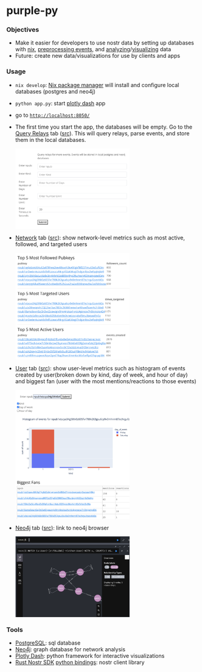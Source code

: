 # purple-py

### Objectives

- Make it easier for developers to use nostr data by setting up databases with [nix](flake.nix), [preprocessing events](db.py), and [analyzing](pages/network.py)/[visualizing](pages/user.py) data
- Future: create new data/visualizations for use by clients and apps

### Usage

- `nix develop`: [Nix package manager](https://nixos.org/download) will install and configure local databases (postgres and neo4j)
- `python app.py`: start [plotly dash](https://dash.plotly.com/) app
- go to [`http://localhost:8050/`](http://localhost:8050/)
- The first time you start the app, the databases will be empty. Go to the [Query Relays](http://localhost:8050/relay) tab ([src](pages/relay.py)). This will query relays, parse events, and store them in the local databases.

  <img src="images/relay.png" alt="relay"  width="300" style="display: block;" />

- [Network](http://localhost:8050/network) tab ([src](pages/network.py)): show network-level metrics such as most active, followed, and targeted users

  <img src="images/network.png" alt="network"  width="300" style="display: block;" />

- [User](http://localhost:8050/user) tab ([src](pages/user.py)): show user-level metrics such as histogram of events created by user(broken down by kind, day of week, and hour of day) and biggest fan (user with the most mentions/reactions to those events)

  <img src="images/user.png" alt="user"  width="300" style="display: block;" />

- [Neo4j](http://localhost:8050/neo4j) tab ([src](pages/neo4j.py)): link to neo4j browser

  <img src="images/neo4j.png" alt="neo4j"  width="300" style="display: block;" />

### Tools

- [PostgreSQL](https://www.postgresql.org/): sql database
- [Neo4j](https://neo4j.com/): graph database for network analysis
- [Plotly Dash](https://dash.plotly.com/): python framework for interactive visualizations
- [Rust Nostr SDK](https://github.com/rust-nostr/nostr/tree/master/crates/nostr-sdk) [python bindings](https://pypi.org/project/nostr-sdk/): nostr client library
